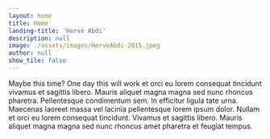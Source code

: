 ```yaml
---
layout: home
title: Home
landing-title: 'Hervé Abdi'
description: null
image: ./assets/images/HerveAbdi-2015.jpeg
author: null
show_tile: false
---
```


Maybe this time? One day this will work et orci eu lorem consequat tincidunt vivamus et sagittis libero. Mauris aliquet magna magna sed nunc rhoncus pharetra. Pellentesque condimentum sem. In efficitur ligula tate urna. Maecenas laoreet massa vel lacinia pellentesque lorem ipsum dolor. Nullam et orci eu lorem consequat tincidunt. Vivamus et sagittis libero. Mauris aliquet magna magna sed nunc rhoncus amet pharetra et feugiat tempus.
